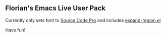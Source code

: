 ## Florian's Emacs Live User Pack

Currently only sets font to [Source Code Pro](https://github.com/adobe-fonts/source-code-pro) and includes [expand-region.el](https://github.com/magnars/expand-region.el)

 Have fun!
